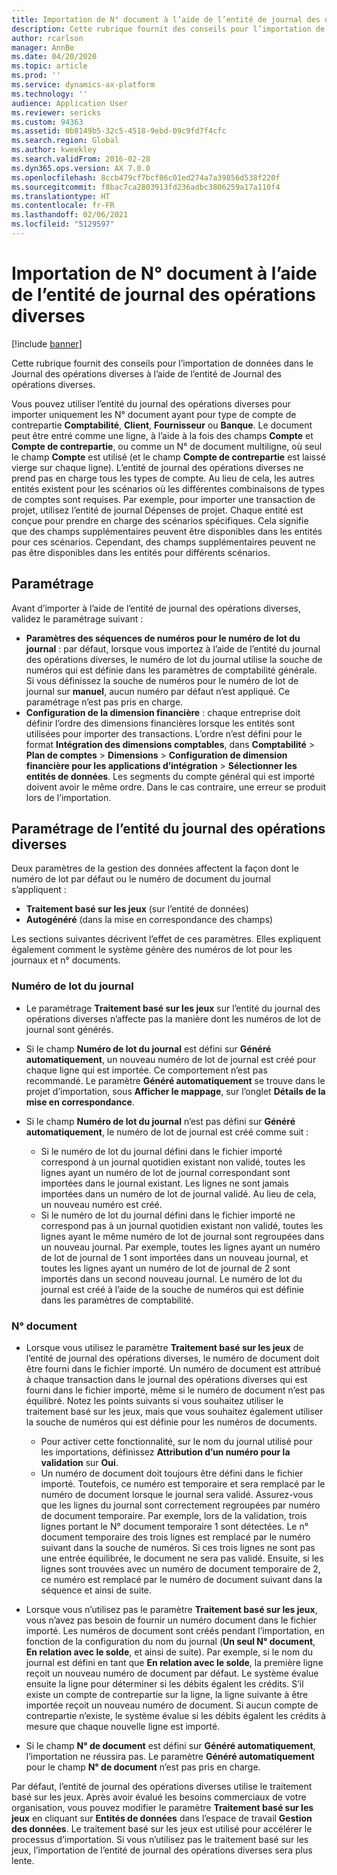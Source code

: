 ```yaml
---
title: Importation de N° document à l’aide de l’entité de journal des opérations diverses
description: Cette rubrique fournit des conseils pour l’importation de données dans le Journal des opérations diverses à l’aide de l’entité de Journal des opérations diverses.
author: rcarlson
manager: AnnBe
ms.date: 04/20/2020
ms.topic: article
ms.prod: ''
ms.service: dynamics-ax-platform
ms.technology: ''
audience: Application User
ms.reviewer: sericks
ms.custom: 94363
ms.assetid: 0b8149b5-32c5-4518-9ebd-09c9fd7f4cfc
ms.search.region: Global
ms.author: kweekley
ms.search.validFrom: 2016-02-28
ms.dyn365.ops.version: AX 7.0.0
ms.openlocfilehash: 8ccb479cf7bcf86c01ed274a7a39856d538f220f
ms.sourcegitcommit: f8bac7ca2803913fd236adbc3806259a17a110f4
ms.translationtype: HT
ms.contentlocale: fr-FR
ms.lasthandoff: 02/06/2021
ms.locfileid: "5129597"
---
```

# <a name="importing-vouchers-by-using-the-general-journal-entity"></a>Importation de N° document à l’aide de l’entité de journal des opérations diverses

[!include [banner](../includes/banner.md)]

Cette rubrique fournit des conseils pour l’importation de données dans le Journal des opérations diverses à l’aide de l’entité de Journal des opérations diverses.

Vous pouvez utiliser l’entité du journal des opérations diverses pour importer uniquement les N° document ayant pour type de compte de contrepartie **Comptabilité**, **Client**, **Fournisseur** ou **Banque**. Le document peut être entré comme une ligne, à l’aide à la fois des champs **Compte** et **Compte de contrepartie**, ou comme un N° de document multiligne, où seul le champ **Compte** est utilisé (et le champ **Compte de contrepartie** est laissé vierge sur chaque ligne). L’entité de journal des opérations diverses ne prend pas en charge tous les types de compte. Au lieu de cela, les autres entités existent pour les scénarios où les différentes combinaisons de types de comptes sont requises. Par exemple, pour importer une transaction de projet, utilisez l’entité de journal Dépenses de projet. Chaque entité est conçue pour prendre en charge des scénarios spécifiques. Cela signifie que des champs supplémentaires peuvent être disponibles dans les entités pour ces scénarios. Cependant, des champs supplémentaires peuvent ne pas être disponibles dans les entités pour différents scénarios.

## <a name="setup"></a>Paramétrage
Avant d’importer à l’aide de l’entité de journal des opérations diverses, validez le paramétrage suivant :

- **Paramètres des séquences de numéros pour le numéro de lot du journal** : par défaut, lorsque vous importez à l’aide de l’entité du journal des opérations diverses, le numéro de lot du journal utilise la souche de numéros qui est définie dans les paramètres de comptabilité générale. Si vous définissez la souche de numéros pour le numéro de lot de journal sur **manuel**, aucun numéro par défaut n’est appliqué. Ce paramétrage n’est pas pris en charge.
- **Configuration de la dimension financière** : chaque entreprise doit définir l’ordre des dimensions financières lorsque les entités sont utilisées pour importer des transactions. L’ordre n’est défini pour le format **Intégration des dimensions comptables**, dans **Comptabilité** &gt; **Plan de comptes** &gt; **Dimensions** &gt; **Configuration de dimension financière pour les applications d’intégration** &gt; **Sélectionner les entités de données**. Les segments du compte général qui est importé doivent avoir le même ordre. Dans le cas contraire, une erreur se produit lors de l’importation.

## <a name="general-journal-entity-setup"></a>Paramétrage de l’entité du journal des opérations diverses
Deux paramètres de la gestion des données affectent la façon dont le numéro de lot par défaut ou le numéro de document du journal s’appliquent :

- **Traitement basé sur les jeux** (sur l’entité de données)
- **Autogénéré** (dans la mise en correspondance des champs)

Les sections suivantes décrivent l’effet de ces paramètres. Elles expliquent également comment le système génère des numéros de lot pour les journaux et n° documents.

### <a name="journal-batch-number"></a>Numéro de lot du journal

- Le paramétrage **Traitement basé sur les jeux** sur l’entité du journal des opérations diverses n’affecte pas la manière dont les numéros de lot de journal sont générés.
- Si le champ **Numéro de lot du journal** est défini sur **Généré automatiquement**, un nouveau numéro de lot de journal est créé pour chaque ligne qui est importée. Ce comportement n’est pas recommandé. Le paramètre **Généré automatiquement** se trouve dans le projet d’importation, sous **Afficher le mappage**, sur l’onglet **Détails de la mise en correspondance**.
- Si le champ **Numéro de lot du journal** n’est pas défini sur **Généré automatiquement**, le numéro de lot de journal est créé comme suit :

    - Si le numéro de lot du journal défini dans le fichier importé correspond à un journal quotidien existant non validé, toutes les lignes ayant un numéro de lot de journal correspondant sont importées dans le journal existant. Les lignes ne sont jamais importées dans un numéro de lot de journal validé. Au lieu de cela, un nouveau numéro est créé.
    - Si le numéro de lot du journal défini dans le fichier importé ne correspond pas à un journal quotidien existant non validé, toutes les lignes ayant le même numéro de lot de journal sont regroupées dans un nouveau journal. Par exemple, toutes les lignes ayant un numéro de lot de journal de 1 sont importées dans un nouveau journal, et toutes les lignes ayant un numéro de lot de journal de 2 sont importés dans un second nouveau journal. Le numéro de lot du journal est créé à l’aide de la souche de numéros qui est définie dans les paramètres de comptabilité.

### <a name="voucher-number"></a>N° document

- Lorsque vous utilisez le paramètre **Traitement basé sur les jeux** de l’entité de journal des opérations diverses, le numéro de document doit être fourni dans le fichier importé. Un numéro de document est attribué à chaque transaction dans le journal des opérations diverses qui est fourni dans le fichier importé, même si le numéro de document n’est pas équilibré. Notez les points suivants si vous souhaitez utiliser le traitement basé sur les jeux, mais que vous souhaitez également utiliser la souche de numéros qui est définie pour les numéros de documents.

    - Pour activer cette fonctionnalité, sur le nom du journal utilisé pour les importations, définissez **Attribution d’un numéro pour la validation** sur **Oui**.
    - Un numéro de document doit toujours être défini dans le fichier importé. Toutefois, ce numéro est temporaire et sera remplacé par le numéro de document lorsque le journal sera validé. Assurez-vous que les lignes du journal sont correctement regroupées par numéro de document temporaire. Par exemple, lors de la validation, trois lignes portant le N° document temporaire 1 sont détectées. Le n° document temporaire des trois lignes est remplacé par le numéro suivant dans la souche de numéros. Si ces trois lignes ne sont pas une entrée équilibrée, le document ne sera pas validé. Ensuite, si les lignes sont trouvées avec un numéro de document temporaire de 2, ce numéro est remplacé par le numéro de document suivant dans la séquence et ainsi de suite.

- Lorsque vous n’utilisez pas le paramètre **Traitement basé sur les jeux**, vous n’avez pas besoin de fournir un numéro document dans le fichier importé. Les numéros de document sont créés pendant l’importation, en fonction de la configuration du nom du journal (**Un seul N° document**, **En relation avec le solde**, et ainsi de suite). Par exemple, si le nom du journal est défini en tant que **En relation avec le solde**, la première ligne reçoit un nouveau numéro de document par défaut. Le système évalue ensuite la ligne pour déterminer si les débits égalent les crédits. S’il existe un compte de contrepartie sur la ligne, la ligne suivante à être importée reçoit un nouveau numéro de document. Si aucun compte de contrepartie n’existe, le système évalue si les débits égalent les crédits à mesure que chaque nouvelle ligne est importé.
- Si le champ **N° de document** est défini sur **Généré automatiquement**, l’importation ne réussira pas. Le paramètre **Généré automatiquement** pour le champ **N° de document** n’est pas pris en charge.

Par défaut, l’entité de journal des opérations diverses utilise le traitement basé sur les jeux. Après avoir évalué les besoins commerciaux de votre organisation, vous pouvez modifier le paramètre **Traitement basé sur les jeux** en cliquant sur **Entités de données** dans l’espace de travail **Gestion des données**. Le traitement basé sur les jeux est utilisé pour accélérer le processus d’importation. Si vous n’utilisez pas le traitement basé sur les jeux, l’importation de l’entité de journal des opérations diverses sera plus lente.

